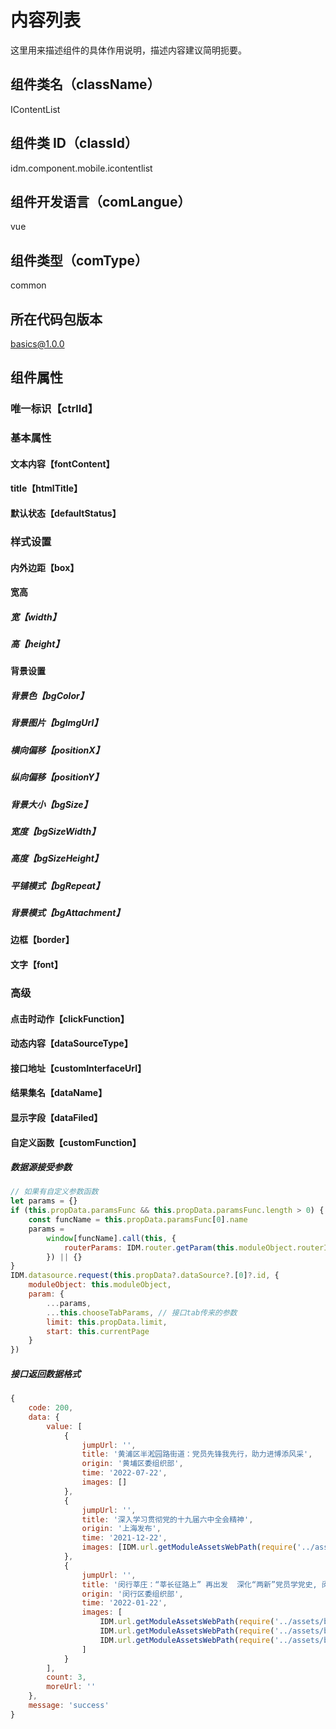 # 内容列表

这里用来描述组件的具体作用说明，描述内容建议简明扼要。

## 组件类名（className）

IContentList

## 组件类 ID（classId）

idm.component.mobile.icontentlist

## 组件开发语言（comLangue）

vue

## 组件类型（comType）

common

## 所在代码包版本

basics@1.0.0

## 组件属性

### 唯一标识【ctrlId】

### 基本属性

#### 文本内容【fontContent】

#### title【htmlTitle】

#### 默认状态【defaultStatus】

### 样式设置

#### 内外边距【box】

#### 宽高

##### 宽【width】

##### 高【height】

#### 背景设置

##### 背景色【bgColor】

##### 背景图片【bgImgUrl】

##### 横向偏移【positionX】

##### 纵向偏移【positionY】

##### 背景大小【bgSize】

##### 宽度【bgSizeWidth】

##### 高度【bgSizeHeight】

##### 平铺模式【bgRepeat】

##### 背景模式【bgAttachment】

#### 边框【border】

#### 文字【font】

### 高级

#### 点击时动作【clickFunction】

#### 动态内容【dataSourceType】

#### 接口地址【customInterfaceUrl】

#### 结果集名【dataName】

#### 显示字段【dataFiled】

#### 自定义函数【customFunction】

##### 数据源接受参数

```js
// 如果有自定义参数函数
let params = {}
if (this.propData.paramsFunc && this.propData.paramsFunc.length > 0) {
    const funcName = this.propData.paramsFunc[0].name
    params =
        window[funcName].call(this, {
            routerParams: IDM.router.getParam(this.moduleObject.routerId)
        }) || {}
}
IDM.datasource.request(this.propData?.dataSource?.[0]?.id, {
    moduleObject: this.moduleObject,
    param: {
        ...params,
        ...this.chooseTabParams, // 接口tab传来的参数
        limit: this.propData.limit,
        start: this.currentPage
    }
})
```

##### 接口返回数据格式

```js
{
    code: 200,
    data: {
        value: [
            {
                jumpUrl: '',
                title: '黄浦区半淞园路街道：党员先锋我先行，助力进博添风采',
                origin: '黄埔区委组织部',
                time: '2022-07-22',
                images: []
            },
            {
                jumpUrl: '',
                title: '深入学习贯彻党的十九届六中全会精神',
                origin: '上海发布',
                time: '2021-12-22',
                images: [IDM.url.getModuleAssetsWebPath(require('../assets/banner1.jpg'), _this.moduleObject)]
            },
            {
                jumpUrl: '',
                title: '闵行莘庄：“莘长征路上” 再出发  深化“两新”党员学党史, 闵行莘庄：“莘长征路上” 再出发  深化“两新”党员学党史, 闵行莘庄：“莘长征路上” 再出发  深化“两新”党员学党史',
                origin: '闵行区委组织部',
                time: '2022-01-22',
                images: [
                    IDM.url.getModuleAssetsWebPath(require('../assets/banner3.jpg'), _this.moduleObject),
                    IDM.url.getModuleAssetsWebPath(require('../assets/banner2.jpg'), _this.moduleObject),
                    IDM.url.getModuleAssetsWebPath(require('../assets/banner1.jpg'), _this.moduleObject)
                ]
            }
        ],
        count: 3,
        moreUrl: ''
    },
    message: 'success'
}
```
